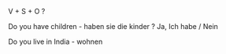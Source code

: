 V + S + O  ?

Do you have children - haben sie die kinder ?
Ja, Ich habe / Nein

Do you live in India - wohnen 